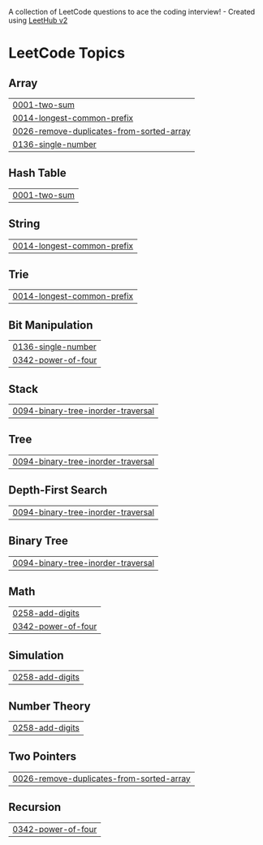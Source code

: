 A collection of LeetCode questions to ace the coding interview! - Created using [LeetHub v2](https://github.com/arunbhardwaj/LeetHub-2.0)
<!---LeetCode Topics Start-->
# LeetCode Topics
## Array
|  |
| ------- |
| [0001-two-sum](https://github.com/sinan-prvt/LeetCode/tree/master/0001-two-sum) |
| [0014-longest-common-prefix](https://github.com/sinan-prvt/LeetCode/tree/master/0014-longest-common-prefix) |
| [0026-remove-duplicates-from-sorted-array](https://github.com/sinan-prvt/LeetCode/tree/master/0026-remove-duplicates-from-sorted-array) |
| [0136-single-number](https://github.com/sinan-prvt/LeetCode/tree/master/0136-single-number) |
## Hash Table
|  |
| ------- |
| [0001-two-sum](https://github.com/sinan-prvt/LeetCode/tree/master/0001-two-sum) |
## String
|  |
| ------- |
| [0014-longest-common-prefix](https://github.com/sinan-prvt/LeetCode/tree/master/0014-longest-common-prefix) |
## Trie
|  |
| ------- |
| [0014-longest-common-prefix](https://github.com/sinan-prvt/LeetCode/tree/master/0014-longest-common-prefix) |
## Bit Manipulation
|  |
| ------- |
| [0136-single-number](https://github.com/sinan-prvt/LeetCode/tree/master/0136-single-number) |
| [0342-power-of-four](https://github.com/sinan-prvt/LeetCode/tree/master/0342-power-of-four) |
## Stack
|  |
| ------- |
| [0094-binary-tree-inorder-traversal](https://github.com/sinan-prvt/LeetCode/tree/master/0094-binary-tree-inorder-traversal) |
## Tree
|  |
| ------- |
| [0094-binary-tree-inorder-traversal](https://github.com/sinan-prvt/LeetCode/tree/master/0094-binary-tree-inorder-traversal) |
## Depth-First Search
|  |
| ------- |
| [0094-binary-tree-inorder-traversal](https://github.com/sinan-prvt/LeetCode/tree/master/0094-binary-tree-inorder-traversal) |
## Binary Tree
|  |
| ------- |
| [0094-binary-tree-inorder-traversal](https://github.com/sinan-prvt/LeetCode/tree/master/0094-binary-tree-inorder-traversal) |
## Math
|  |
| ------- |
| [0258-add-digits](https://github.com/sinan-prvt/LeetCode/tree/master/0258-add-digits) |
| [0342-power-of-four](https://github.com/sinan-prvt/LeetCode/tree/master/0342-power-of-four) |
## Simulation
|  |
| ------- |
| [0258-add-digits](https://github.com/sinan-prvt/LeetCode/tree/master/0258-add-digits) |
## Number Theory
|  |
| ------- |
| [0258-add-digits](https://github.com/sinan-prvt/LeetCode/tree/master/0258-add-digits) |
## Two Pointers
|  |
| ------- |
| [0026-remove-duplicates-from-sorted-array](https://github.com/sinan-prvt/LeetCode/tree/master/0026-remove-duplicates-from-sorted-array) |
## Recursion
|  |
| ------- |
| [0342-power-of-four](https://github.com/sinan-prvt/LeetCode/tree/master/0342-power-of-four) |
<!---LeetCode Topics End-->